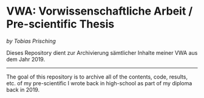 # VWA: Vorwissenschaftliche Arbeit / Pre-scientific Thesis
*by Tobias Prisching*

Dieses Repository dient zur Archivierung sämtlicher Inhalte meiner VWA aus dem Jahr 2019. 

---

The goal of this repository is to archive all of the contents, code, results, etc. of my pre-scientific I wrote back in high-school as part of my diploma back in 2019. 

